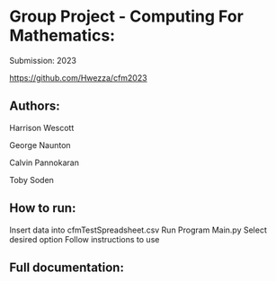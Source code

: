 # Group Project - Computing For Mathematics:

Submission: 2023

<https://github.com/Hwezza/cfm2023>

## Authors:

Harrison Wescott

George Naunton

Calvin Pannokaran

Toby Soden

## How to run:
Insert data into cfmTestSpreadsheet.csv
Run Program Main.py
Select desired option
Follow instructions to use

## Full documentation:
